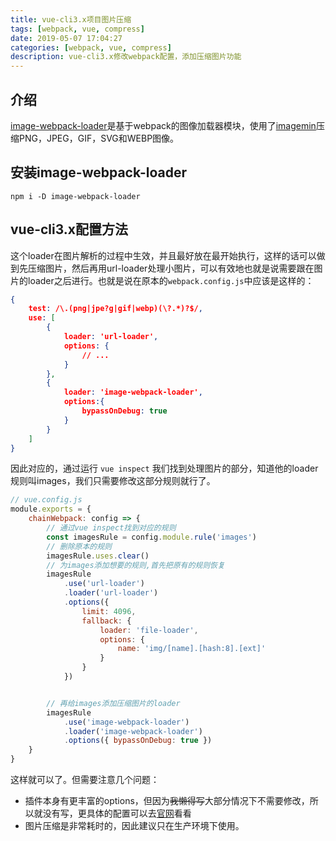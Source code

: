 ```yaml
---
title: vue-cli3.x项目图片压缩
tags: [webpack, vue, compress]
date: 2019-05-07 17:04:27
categories: [webpack, vue, compress]
description: vue-cli3.x修改webpack配置，添加压缩图片功能
---
```


## 介绍

[image-webpack-loader](https://www.npmjs.com/package/image-webpack-loader)是基于webpack的图像加载器模块，使用了[imagemin](https://github.com/kevva/imagemin)压缩PNG，JPEG，GIF，SVG和WEBP图像。

## 安装image-webpack-loader

```shell
npm i -D image-webpack-loader
```

## vue-cli3.x配置方法

这个loader在图片解析的过程中生效，并且最好放在最开始执行，这样的话可以做到先压缩图片，然后再用url-loader处理小图片，可以有效地也就是说需要跟在图片的loader之后进行。也就是说在原本的`webpack.config.js`中应该是这样的：

```json
{
	test: /\.(png|jpe?g|gif|webp)(\?.*)?$/,
	use: [
		{
			loader: 'url-loader',
			options: {
				// ...
			}
		},
		{
			loader: 'image-webpack-loader',
			options:{
				bypassOnDebug: true
			}
		}
	]
}
```

因此对应的，通过运行 `vue inspect` 我们找到处理图片的部分，知道他的loader规则叫images，我们只需要修改这部分规则就行了。

```js
// vue.config.js
module.exports = {
	chainWebpack: config => {
		// 通过vue inspect找到对应的规则
		const imagesRule = config.module.rule('images')
		// 删除原本的规则
		imagesRule.uses.clear()
		// 为images添加想要的规则,首先把原有的规则恢复
		imagesRule
			.use('url-loader')
			.loader('url-loader')
			.options({
				limit: 4096,
  				fallback: {
    				loader: 'file-loader',
    				options: {
      					name: 'img/[name].[hash:8].[ext]'
    				}
  				}
			})


		// 再给images添加压缩图片的loader
		imagesRule
  			.use('image-webpack-loader')
  			.loader('image-webpack-loader')
  			.options({ bypassOnDebug: true })
	}
}
```

这样就可以了。但需要注意几个问题：

+ 插件本身有更丰富的options，但因为~~我懒得写~~大部分情况下不需要修改，所以就没有写，更具体的配置可以去[官网](https://github.com/tcoopman/image-webpack-loader#readme)看看
+ 图片压缩是非常耗时的，因此建议只在生产环境下使用。
